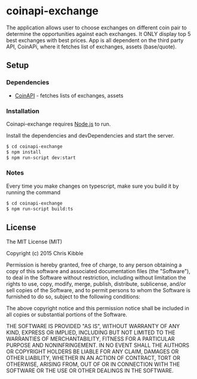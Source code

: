 


# coinapi-exchange

The application allows user to choose exchanges on different coin pair to determine the opportunities against each exchanges. It ONLY display top 5 best exchanges with best prices. App is all dependent on the third party API, CoinAPi, where it fetches list of exchanges, assets (base/quote).

## Setup

### Dependencies

* [CoinAPI](https://www.coinapi.io/) - fetches lists of exchanges, assets

### Installation

Coinapi-exchange requires [Node.js](https://nodejs.org/) to run.

Install the dependencies and devDependencies and start the server.

```sh
$ cd coinapi-exchange
$ npm install
$ npm run-script dev:start
```

### Notes

Every time you make changes on typescript, make sure you build it by running the command
```sh
$ cd coinapi-exchange
$ npm run-script build:ts
```

## License
 
The MIT License (MIT)

Copyright (c) 2015 Chris Kibble

Permission is hereby granted, free of charge, to any person obtaining a copy of this software and associated documentation files (the "Software"), to deal in the Software without restriction, including without limitation the rights to use, copy, modify, merge, publish, distribute, sublicense, and/or sell copies of the Software, and to permit persons to whom the Software is furnished to do so, subject to the following conditions:

The above copyright notice and this permission notice shall be included in all copies or substantial portions of the Software.

THE SOFTWARE IS PROVIDED "AS IS", WITHOUT WARRANTY OF ANY KIND, EXPRESS OR IMPLIED, INCLUDING BUT NOT LIMITED TO THE WARRANTIES OF MERCHANTABILITY, FITNESS FOR A PARTICULAR PURPOSE AND NONINFRINGEMENT. IN NO EVENT SHALL THE AUTHORS OR COPYRIGHT HOLDERS BE LIABLE FOR ANY CLAIM, DAMAGES OR OTHER LIABILITY, WHETHER IN AN ACTION OF CONTRACT, TORT OR OTHERWISE, ARISING FROM, OUT OF OR IN CONNECTION WITH THE SOFTWARE OR THE USE OR OTHER DEALINGS IN THE SOFTWARE.